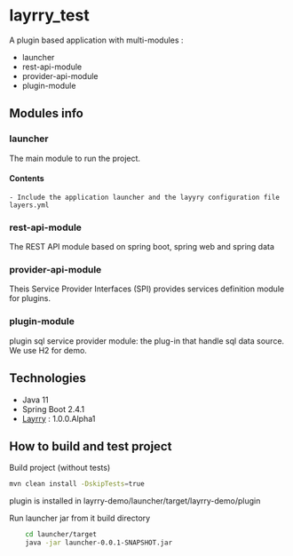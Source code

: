 # layrry_test
A plugin based application with multi-modules :
- launcher
- rest-api-module
- provider-api-module
- plugin-module

## Modules info
### launcher
The main module to run the project. 
#### Contents
    - Include the application launcher and the layyry configuration file layers.yml

### rest-api-module
The REST API module based on spring boot, spring web and spring data

### provider-api-module
Theis Service Provider Interfaces (SPI) provides services definition module for plugins.

### plugin-module
plugin sql service provider module: the plug-in that handle sql data source. We use H2 for demo.


## Technologies
* Java 11
* Spring Boot 2.4.1
* [Layrry](https://github.com/moditect/layrry) : 1.0.0.Alpha1

## How to build and test project

Build project (without tests)
```bash
mvn clean install -DskipTests=true
```

plugin is installed in layrry-demo/launcher/target/layrry-demo/plugin

Run launcher jar from it build directory
```bash
    cd launcher/target
    java -jar launcher-0.0.1-SNAPSHOT.jar
```
